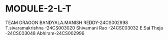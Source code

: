 # MODULE-2-L-T
TEAM  DRAGON
BANDYALA.MANISH REDDY-24CS002998
T.sivaramakrishna -24CS003020
Shivamani Rao -24CS003032
E.Sai Theja -24CS003048
Abhiram-24CS002999
